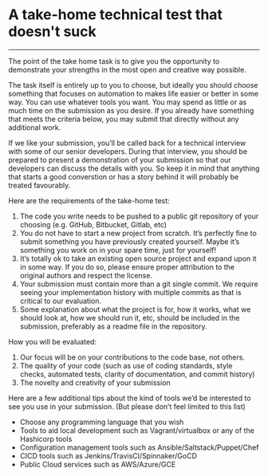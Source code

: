 # A take-home technical test that doesn't suck

---
The point of the take home task is to give you the opportunity to demonstrate your strengths in the most open and creative way possible.

The task itself is entirely up to you to choose, but ideally you should choose something that focuses on automation to makes life easier or better in some way. You can use whatever tools you want. You may spend as little or as much time on the submission as you desire. If you already have something that meets the criteria below, you may submit that directly without any additional work.

If we like your submission, you’ll be called back for a technical interview with some of our senior developers. During that interview, you should be prepared to present a demonstration of your submission so that our developers can discuss the details with you. So keep it in mind that anything that starts a good converstion or has a story behind it will probably be treated favourably.

Here are the requirements of the take-home test:
1. The code you write needs to be pushed to a public git repository of your choosing (e.g. GitHub, Bitbucket, Gitlab, etc)
2. You do not have to start a new project from scratch. It’s perfectly fine to submit something you have previously created yourself. Maybe it’s something you work on in your spare time, just for yourself!
3. It’s totally ok to take an existing open source project and expand upon it in some way. If you do so, please ensure proper attribution to the original authors and respect the license.
4. Your submission must contain more than a git single commit. We require seeing your implementation history with multiple commits as that is critical to our evaluation.
5. Some explanation about what the project is for, how it works, what we should look at, how we should run it, etc, should be included in the submission, preferably as a readme file in the repository.

How you will be evaluated:
1. Our focus will be on your contributions to the code base, not others.
2. The quality of your code (such as use of coding standards, style checks, automated tests, clarity of documentation, and commit history)
3. The novelty and creativity of your submission

Here are a few additional tips about the kind of tools we’d be interested to see you use in your submission. (But please don’t feel limited to this list)
- Choose any programming language that you wish
- Tools to aid local development such as Vagrant/virtualbox or any of the Hashicorp tools
- Configuration management tools such as Ansible/Saltstack/Puppet/Chef
- CICD tools such as Jenkins/TravisCI/Spinnaker/GoCD
- Public Cloud services such as AWS/Azure/GCE
